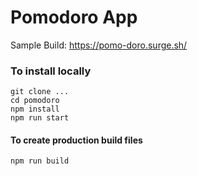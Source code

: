 # Pomodoro App

Sample Build: https://pomo-doro.surge.sh/

### To install locally
```
git clone ...
cd pomodoro
npm install
npm run start
```

#### To create production build files
```
npm run build
```

